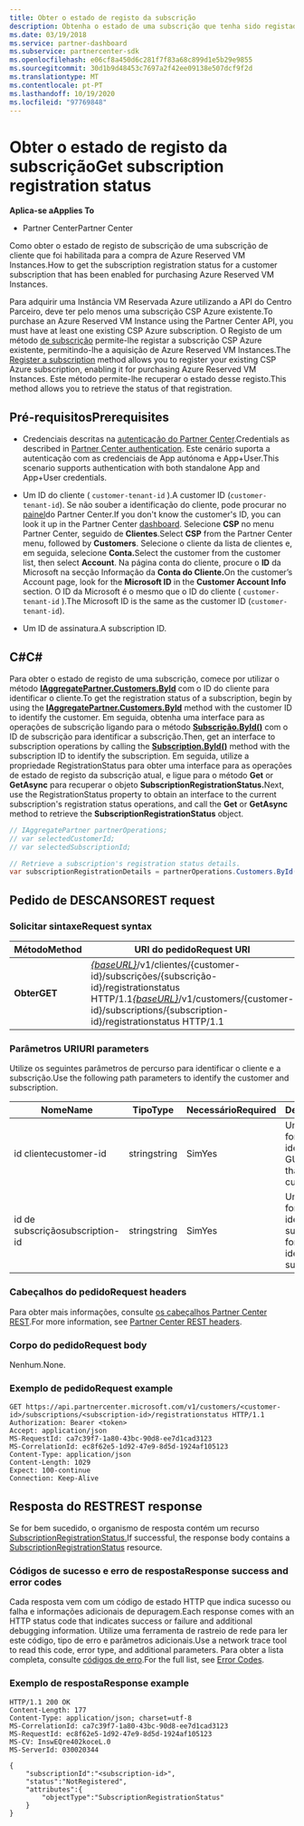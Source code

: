 ```yaml
---
title: Obter o estado de registo da subscrição
description: Obtenha o estado de uma subscrição que tenha sido registada para uso com Azure Reserved VM Instances.
ms.date: 03/19/2018
ms.service: partner-dashboard
ms.subservice: partnercenter-sdk
ms.openlocfilehash: e06cf8a450d6c281f7f83a68c899d1e5b29e9855
ms.sourcegitcommit: 30d1b9d48453c7697a2f42ee09138e507dcf9f2d
ms.translationtype: MT
ms.contentlocale: pt-PT
ms.lasthandoff: 10/19/2020
ms.locfileid: "97769848"
---
```

# <a name="get-subscription-registration-status"></a><span data-ttu-id="d0085-103">Obter o estado de registo da subscrição</span><span class="sxs-lookup"><span data-stu-id="d0085-103">Get subscription registration status</span></span>

<span data-ttu-id="d0085-104">**Aplica-se a**</span><span class="sxs-lookup"><span data-stu-id="d0085-104">**Applies To**</span></span>

- <span data-ttu-id="d0085-105">Partner Center</span><span class="sxs-lookup"><span data-stu-id="d0085-105">Partner Center</span></span>

<span data-ttu-id="d0085-106">Como obter o estado de registo de subscrição de uma subscrição de cliente que foi habilitada para a compra de Azure Reserved VM Instances.</span><span class="sxs-lookup"><span data-stu-id="d0085-106">How to get the subscription registration status for a customer subscription that has been enabled for purchasing Azure Reserved VM Instances.</span></span>

<span data-ttu-id="d0085-107">Para adquirir uma Instância VM Reservada Azure utilizando a API do Centro Parceiro, deve ter pelo menos uma subscrição CSP Azure existente.</span><span class="sxs-lookup"><span data-stu-id="d0085-107">To purchase an Azure Reserved VM Instance using the Partner Center API, you must have at least one existing CSP Azure subscription.</span></span> <span data-ttu-id="d0085-108">O Registo de um método [de subscrição](register-a-subscription.md) permite-lhe registar a subscrição CSP Azure existente, permitindo-lhe a aquisição de Azure Reserved VM Instances.</span><span class="sxs-lookup"><span data-stu-id="d0085-108">The [Register a subscription](register-a-subscription.md) method allows you to register your existing CSP Azure subscription, enabling it for purchasing Azure Reserved VM Instances.</span></span> <span data-ttu-id="d0085-109">Este método permite-lhe recuperar o estado desse registo.</span><span class="sxs-lookup"><span data-stu-id="d0085-109">This method allows you to retrieve the status of that registration.</span></span>

## <a name="prerequisites"></a><span data-ttu-id="d0085-110">Pré-requisitos</span><span class="sxs-lookup"><span data-stu-id="d0085-110">Prerequisites</span></span>

- <span data-ttu-id="d0085-111">Credenciais descritas na [autenticação do Partner Center](partner-center-authentication.md).</span><span class="sxs-lookup"><span data-stu-id="d0085-111">Credentials as described in [Partner Center authentication](partner-center-authentication.md).</span></span> <span data-ttu-id="d0085-112">Este cenário suporta a autenticação com as credenciais de App autónoma e App+User.</span><span class="sxs-lookup"><span data-stu-id="d0085-112">This scenario supports authentication with both standalone App and App+User credentials.</span></span>

- <span data-ttu-id="d0085-113">Um ID do cliente ( `customer-tenant-id` ).</span><span class="sxs-lookup"><span data-stu-id="d0085-113">A customer ID (`customer-tenant-id`).</span></span> <span data-ttu-id="d0085-114">Se não souber a identificação do cliente, pode procurar no [painel](https://partner.microsoft.com/dashboard)do Partner Center.</span><span class="sxs-lookup"><span data-stu-id="d0085-114">If you don't know the customer's ID, you can look it up in the Partner Center [dashboard](https://partner.microsoft.com/dashboard).</span></span> <span data-ttu-id="d0085-115">Selecione **CSP** no menu Partner Center, seguido de **Clientes**.</span><span class="sxs-lookup"><span data-stu-id="d0085-115">Select **CSP** from the Partner Center menu, followed by **Customers**.</span></span> <span data-ttu-id="d0085-116">Selecione o cliente da lista de clientes e, em seguida, selecione **Conta.**</span><span class="sxs-lookup"><span data-stu-id="d0085-116">Select the customer from the customer list, then select **Account**.</span></span> <span data-ttu-id="d0085-117">Na página conta do cliente, procure o **ID** da Microsoft na secção Informação da **Conta do Cliente.**</span><span class="sxs-lookup"><span data-stu-id="d0085-117">On the customer’s Account page, look for the **Microsoft ID** in the **Customer Account Info** section.</span></span> <span data-ttu-id="d0085-118">O ID da Microsoft é o mesmo que o ID do cliente ( `customer-tenant-id` ).</span><span class="sxs-lookup"><span data-stu-id="d0085-118">The Microsoft ID is the same as the customer ID  (`customer-tenant-id`).</span></span>

- <span data-ttu-id="d0085-119">Um ID de assinatura.</span><span class="sxs-lookup"><span data-stu-id="d0085-119">A subscription ID.</span></span>

## <a name="c"></a><span data-ttu-id="d0085-120">C\#</span><span class="sxs-lookup"><span data-stu-id="d0085-120">C\#</span></span>

<span data-ttu-id="d0085-121">Para obter o estado de registo de uma subscrição, comece por utilizar o método [**IAggregatePartner.Customers.ById**](/dotnet/api/microsoft.store.partnercenter.customers.icustomercollection.byid) com o ID do cliente para identificar o cliente.</span><span class="sxs-lookup"><span data-stu-id="d0085-121">To get the registration status of a subscription, begin by using the [**IAggregatePartner.Customers.ById**](/dotnet/api/microsoft.store.partnercenter.customers.icustomercollection.byid) method with the customer ID to identify the customer.</span></span> <span data-ttu-id="d0085-122">Em seguida, obtenha uma interface para as operações de subscrição ligando para o método [**Subscrição.ById()**](/dotnet/api/microsoft.store.partnercenter.subscriptions.isubscriptioncollection.byid) com o ID de subscrição para identificar a subscrição.</span><span class="sxs-lookup"><span data-stu-id="d0085-122">Then, get an interface to subscription operations by calling the [**Subscription.ById()**](/dotnet/api/microsoft.store.partnercenter.subscriptions.isubscriptioncollection.byid) method with the subscription ID to identify the subscription.</span></span> <span data-ttu-id="d0085-123">Em seguida, utilize a propriedade RegistrationStatus para obter uma interface para as operações de estado de registo da subscrição atual, e ligue para o método **Get** or **GetAsync** para recuperar o objeto **SubscriptionRegistrationStatus.**</span><span class="sxs-lookup"><span data-stu-id="d0085-123">Next, use the RegistrationStatus property to obtain an interface to the current subscription's registration status operations, and call the **Get** or **GetAsync** method to retrieve the **SubscriptionRegistrationStatus** object.</span></span>

``` csharp
// IAggregatePartner partnerOperations;
// var selectedCustomerId;
// var selectedSubscriptionId;

// Retrieve a subscription's registration status details.
var subscriptionRegistrationDetails = partnerOperations.Customers.ById(selectedCustomerId).Subscriptions.ById(selectedSubscriptionId).RegistrationStatus.Get();
```

## <a name="rest-request"></a><span data-ttu-id="d0085-124">Pedido de DESCANSO</span><span class="sxs-lookup"><span data-stu-id="d0085-124">REST request</span></span>

### <a name="request-syntax"></a><span data-ttu-id="d0085-125">Solicitar sintaxe</span><span class="sxs-lookup"><span data-stu-id="d0085-125">Request syntax</span></span>

| <span data-ttu-id="d0085-126">Método</span><span class="sxs-lookup"><span data-stu-id="d0085-126">Method</span></span>    | <span data-ttu-id="d0085-127">URI do pedido</span><span class="sxs-lookup"><span data-stu-id="d0085-127">Request URI</span></span>                                                                                                                        |
|-----------|------------------------------------------------------------------------------------------------------------------------------------|
| <span data-ttu-id="d0085-128">**Obter**</span><span class="sxs-lookup"><span data-stu-id="d0085-128">**GET**</span></span>  | <span data-ttu-id="d0085-129">[*{baseURL}*](partner-center-rest-urls.md)/v1/clientes/{customer-id}/subscrições/{subscrição-id}/registrationstatus HTTP/1.1</span><span class="sxs-lookup"><span data-stu-id="d0085-129">[*{baseURL}*](partner-center-rest-urls.md)/v1/customers/{customer-id}/subscriptions/{subscription-id}/registrationstatus HTTP/1.1</span></span> |

### <a name="uri-parameters"></a><span data-ttu-id="d0085-130">Parâmetros URI</span><span class="sxs-lookup"><span data-stu-id="d0085-130">URI parameters</span></span>

<span data-ttu-id="d0085-131">Utilize os seguintes parâmetros de percurso para identificar o cliente e a subscrição.</span><span class="sxs-lookup"><span data-stu-id="d0085-131">Use the following path parameters to identify the customer and subscription.</span></span>

| <span data-ttu-id="d0085-132">Nome</span><span class="sxs-lookup"><span data-stu-id="d0085-132">Name</span></span>                    | <span data-ttu-id="d0085-133">Tipo</span><span class="sxs-lookup"><span data-stu-id="d0085-133">Type</span></span>       | <span data-ttu-id="d0085-134">Necessário</span><span class="sxs-lookup"><span data-stu-id="d0085-134">Required</span></span> | <span data-ttu-id="d0085-135">Descrição</span><span class="sxs-lookup"><span data-stu-id="d0085-135">Description</span></span>                                                   |
|-------------------------|------------|----------|---------------------------------------------------------------|
| <span data-ttu-id="d0085-136">id cliente</span><span class="sxs-lookup"><span data-stu-id="d0085-136">customer-id</span></span>             | <span data-ttu-id="d0085-137">string</span><span class="sxs-lookup"><span data-stu-id="d0085-137">string</span></span>     | <span data-ttu-id="d0085-138">Sim</span><span class="sxs-lookup"><span data-stu-id="d0085-138">Yes</span></span>      | <span data-ttu-id="d0085-139">Uma cadeia formatada GUID que identifica o cliente.</span><span class="sxs-lookup"><span data-stu-id="d0085-139">A GUID formatted string that identifies the customer.</span></span>         |
| <span data-ttu-id="d0085-140">id de subscrição</span><span class="sxs-lookup"><span data-stu-id="d0085-140">subscription-id</span></span>         | <span data-ttu-id="d0085-141">string</span><span class="sxs-lookup"><span data-stu-id="d0085-141">string</span></span>     | <span data-ttu-id="d0085-142">Sim</span><span class="sxs-lookup"><span data-stu-id="d0085-142">Yes</span></span>      | <span data-ttu-id="d0085-143">Uma cadeia formatada GUID que identifica a subscrição.</span><span class="sxs-lookup"><span data-stu-id="d0085-143">A GUID formatted string that identifies the subscription.</span></span>     |

### <a name="request-headers"></a><span data-ttu-id="d0085-144">Cabeçalhos do pedido</span><span class="sxs-lookup"><span data-stu-id="d0085-144">Request headers</span></span>

<span data-ttu-id="d0085-145">Para obter mais informações, consulte [os cabeçalhos Partner Center REST](headers.md).</span><span class="sxs-lookup"><span data-stu-id="d0085-145">For more information, see [Partner Center REST headers](headers.md).</span></span>

### <a name="request-body"></a><span data-ttu-id="d0085-146">Corpo do pedido</span><span class="sxs-lookup"><span data-stu-id="d0085-146">Request body</span></span>

<span data-ttu-id="d0085-147">Nenhum.</span><span class="sxs-lookup"><span data-stu-id="d0085-147">None.</span></span>

### <a name="request-example"></a><span data-ttu-id="d0085-148">Exemplo de pedido</span><span class="sxs-lookup"><span data-stu-id="d0085-148">Request example</span></span>

```http
GET https://api.partnercenter.microsoft.com/v1/customers/<customer-id>/subscriptions/<subscription-id>/registrationstatus HTTP/1.1
Authorization: Bearer <token>
Accept: application/json
MS-RequestId: ca7c39f7-1a80-43bc-90d8-ee7d1cad3123
MS-CorrelationId: ec8f62e5-1d92-47e9-8d5d-1924af105123
Content-Type: application/json
Content-Length: 1029
Expect: 100-continue
Connection: Keep-Alive
```

## <a name="rest-response"></a><span data-ttu-id="d0085-149">Resposta do REST</span><span class="sxs-lookup"><span data-stu-id="d0085-149">REST response</span></span>

<span data-ttu-id="d0085-150">Se for bem sucedido, o organismo de resposta contém um recurso [SubscriptionRegistrationStatus.](subscription-resources.md#subscriptionregistrationstatus)</span><span class="sxs-lookup"><span data-stu-id="d0085-150">If successful, the response body contains a [SubscriptionRegistrationStatus](subscription-resources.md#subscriptionregistrationstatus) resource.</span></span>

### <a name="response-success-and-error-codes"></a><span data-ttu-id="d0085-151">Códigos de sucesso e erro de resposta</span><span class="sxs-lookup"><span data-stu-id="d0085-151">Response success and error codes</span></span>

<span data-ttu-id="d0085-152">Cada resposta vem com um código de estado HTTP que indica sucesso ou falha e informações adicionais de depuragem.</span><span class="sxs-lookup"><span data-stu-id="d0085-152">Each response comes with an HTTP status code that indicates success or failure and additional debugging information.</span></span> <span data-ttu-id="d0085-153">Utilize uma ferramenta de rastreio de rede para ler este código, tipo de erro e parâmetros adicionais.</span><span class="sxs-lookup"><span data-stu-id="d0085-153">Use a network trace tool to read this code, error type, and additional parameters.</span></span> <span data-ttu-id="d0085-154">Para obter a lista completa, consulte [códigos de erro](error-codes.md).</span><span class="sxs-lookup"><span data-stu-id="d0085-154">For the full list, see [Error Codes](error-codes.md).</span></span>

### <a name="response-example"></a><span data-ttu-id="d0085-155">Exemplo de resposta</span><span class="sxs-lookup"><span data-stu-id="d0085-155">Response example</span></span>

```http
HTTP/1.1 200 OK
Content-Length: 177
Content-Type: application/json; charset=utf-8
MS-CorrelationId: ca7c39f7-1a80-43bc-90d8-ee7d1cad3123
MS-RequestId: ec8f62e5-1d92-47e9-8d5d-1924af105123
MS-CV: InswEQre402koceL.0
MS-ServerId: 030020344

{
    "subscriptionId":"<subscription-id>",
    "status":"NotRegistered",
    "attributes":{
        "objectType":"SubscriptionRegistrationStatus"
    }
}
```
